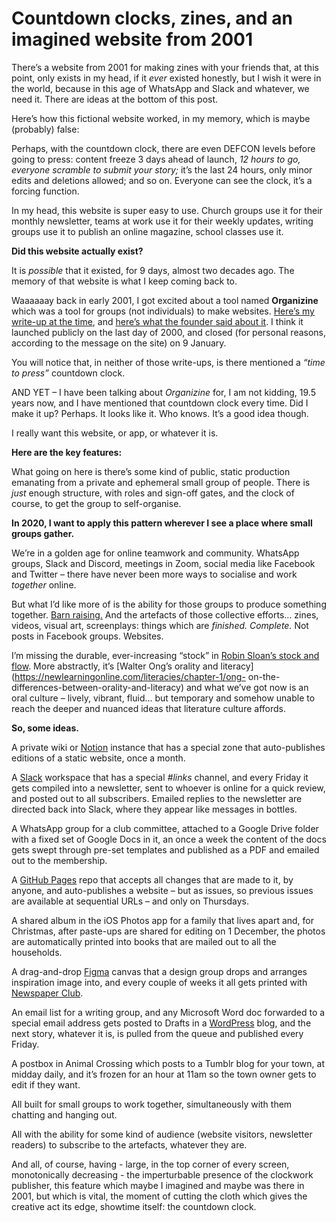 # Countdown clocks, zines, and an imagined website from 2001

There’s a website from 2001 for making zines with your friends that, at this
point, only exists in my head, if it _ever_ existed honestly, but I wish it
were in the world, because in this age of WhatsApp and Slack and whatever, we
need it. There are ideas at the bottom of this post.

Here’s how this fictional website worked, in my memory, which is maybe
(probably) false:

Perhaps, with the countdown clock, there are even DEFCON levels before going
to press: content freeze 3 days ahead of launch, _12 hours to go, everyone
scramble to submit your story;_ it’s the last 24 hours, only minor edits and
deletions allowed; and so on. Everyone can see the clock, it’s a forcing
function.

In my head, this website is super easy to use. Church groups use it for their
monthly newsletter, teams at work use it for their weekly updates, writing
groups use it to publish an online magazine, school classes use it.

**Did this website actually exist?**

It is _possible_ that it existed, for 9 days, almost two decades ago. The
memory of that website is what I keep coming back to.

Waaaaaay back in early 2001, I got excited about a tool named **Organizine**
which was a tool for groups (not individuals) to make websites. [Here’s my
write-up at the time](/home/2001/01/03/organizine_is_a), and [here’s what the
founder said about
it](http://web.archive.org/web/20010128180000/http://www.trenchant.org/rants/50.html).
I think it launched publicly on the last day of 2000, and closed (for personal
reasons, according to the message on the site) on 9 January.

You will notice that, in neither of those write-ups, is there mentioned a
_“time to press”_ countdown clock.

AND YET – I have been talking about _Organizine_ for, I am not kidding, 19.5
years now, and I have mentioned that countdown clock every time. Did I make it
up? Perhaps. It looks like it. Who knows. It’s a good idea though.

I really want this website, or app, or whatever it is.

**Here are the key features:**

What going on here is there’s some kind of public, static production emanating
from a private and ephemeral small group of people. There is _just_ enough
structure, with roles and sign-off gates, and the clock of course, to get the
group to self-organise.

**In 2020, I want to apply this pattern wherever I see a place where small
groups gather.**

We’re in a golden age for online teamwork and community. WhatsApp groups,
Slack and Discord, meetings in Zoom, social media like Facebook and Twitter –
there have never been more ways to socialise and work _together_ online.

But what I’d like more of is the ability for those groups to produce something
together. [Barn raising.](https://en.wikipedia.org/wiki/Barn_raising) And the
artefacts of those collective efforts… zines, videos, visual art, screenplays:
things which are _finished._ _Complete._ Not posts in Facebook groups.
Websites.

I’m missing the durable, ever-increasing “stock” in [Robin Sloan’s stock and
flow](http://snarkmarket.com/2010/4890). More abstractly, it’s [Walter Ong’s
orality and literacy](https://newlearningonline.com/literacies/chapter-1/ong-
on-the-differences-between-orality-and-literacy) and what we’ve got now is an
oral culture – lively, vibrant, fluid… but temporary and somehow unable to
reach the deeper and nuanced ideas that literature culture affords.

**So, some ideas.**

A private wiki or [Notion](https://www.notion.so) instance that has a special
zone that auto-publishes editions of a static website, once a month.

A [Slack](https://slack.com) workspace that has a special _#links_ channel,
and every Friday it gets compiled into a newsletter, sent to whoever is online
for a quick review, and posted out to all subscribers. Emailed replies to the
newsletter are directed back into Slack, where they appear like messages in
bottles.

A WhatsApp group for a club committee, attached to a Google Drive folder with
a fixed set of Google Docs in it, an once a week the content of the docs gets
swept through pre-set templates and published as a PDF and emailed out to the
membership.

A [GitHub Pages](https://pages.github.com) repo that accepts all changes that
are made to it, by anyone, and auto-publishes a website – but as issues, so
previous issues are available at sequential URLs – and only on Thursdays.

A shared album in the iOS Photos app for a family that lives apart and, for
Christmas, after paste-ups are shared for editing on 1 December, the photos
are automatically printed into books that are mailed out to all the
households.

A drag-and-drop [Figma](https://www.figma.com) canvas that a design group
drops and arranges inspiration image into, and every couple of weeks it all
gets printed with [Newspaper Club](https://www.newspaperclub.com).

An email list for a writing group, and any Microsoft Word doc forwarded to a
special email address gets posted to Drafts in a
[WordPress](https://wordpress.com) blog, and the next story, whatever it is,
is pulled from the queue and published every Friday.

A postbox in Animal Crossing which posts to a Tumblr blog for your town, at
midday daily, and it’s frozen for an hour at 11am so the town owner gets to
edit if they want.

All built for small groups to work together, simultaneously with them chatting
and hanging out.

All with the ability for some kind of audience (website visitors, newsletter
readers) to subscribe to the artefacts, whatever they are.

And all, of course, having - large, in the top corner of every screen,
monotonically decreasing - the imperturbable presence of the clockwork
publisher, this feature which maybe I imagined and maybe was there in 2001,
but which is vital, the moment of cutting the cloth which gives the creative
act its edge, showtime itself: the countdown clock.
